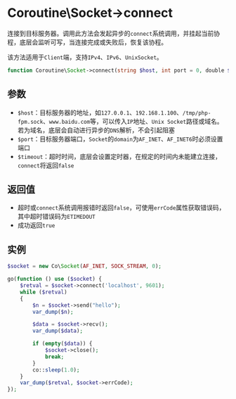 # Coroutine\Socket->connect

连接到目标服务器。调用此方法会发起异步的`connect`系统调用，并挂起当前协程，底层会监听可写，当连接完成或失败后，恢复该协程。

该方法适用于`Client`端，支持`IPv4`、`IPv6`、`UnixSocket`。

```php
function Coroutine\Socket->connect(string $host, int port = 0, double $timeout = -1) : bool;
```


参数
----
* `$host`：目标服务器的地址，如`127.0.0.1`、`192.168.1.100`、`/tmp/php-fpm.sock`、`www.baidu.com`等，可以传入`IP`地址、`Unix Socket`路径或域名。若为域名，底层会自动进行异步的`DNS`解析，不会引起阻塞
* `$port`：目标服务器端口，`Socket`的`domain`为`AF_INET`、`AF_INET6`时必须设置端口
* `$timeout`：超时时间，底层会设置定时器，在规定的时间内未能建立连接，`connect`将返回`false`

返回值
----
* 超时或`connect`系统调用报错时返回`false`，可使用`errCode`属性获取错误码，其中超时错误码为`ETIMEDOUT`
* 成功返回`true`

实例
----
```php
$socket = new Co\Socket(AF_INET, SOCK_STREAM, 0);

go(function () use ($socket) {
    $retval = $socket->connect('localhost', 9601);
    while ($retval)
    {
        $n = $socket->send("hello");
        var_dump($n);

        $data = $socket->recv();
        var_dump($data);

        if (empty($data)) {
            $socket->close();
            break;
        }
        co::sleep(1.0);
    }
    var_dump($retval, $socket->errCode);
});
```